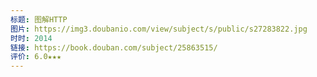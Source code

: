 ```yaml
---
标题: 图解HTTP
图片: https://img3.doubanio.com/view/subject/s/public/s27283822.jpg
时时: 2014
链接: https://book.douban.com/subject/25863515/
评价: 6.0★★★
---
```


